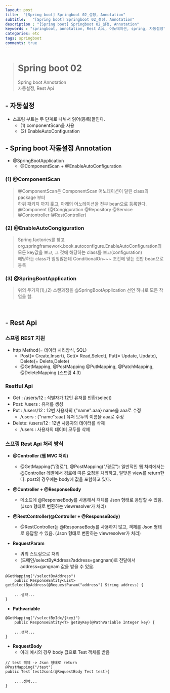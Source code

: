 ```yaml
---
layout: post
title:  "[Spring boot] Springboot 02_설정, Annotation"
subtitle:   "[Spring boot] Springboot 02_설정, Annotation"
description : "[Spring boot] Springboot 02_설정, Annotation"
keywords : "springboot, annotation, Rest Api, 어노테이션, spring, 자동설정"
categories: etc
tags: springboot
comments: true
---
```



> # Spring boot 02
> Spring boot Annotation  
> 자동설정, Rest Api  

## - 자동설정
- 스프링 부트는 두 단계로 나눠서 읽어(등록)들인다.
	- (1) componentScan을 사용
	- (2) EnableAutoConfiguration

## - Spring boot 자동설정 Annotation
- @SpringBootApplication
	- @ComponentScan + @EnableAutoConfiguration


### (1) @ComponentScan

> @ComponentScan은 ComponentScan 어노테이션이 달린 class의 package 부터  
> 하위 패키지 까지 훑고, 	아래의 어노테이션을 전부 bean으로 등록한다.  
> @Component (@Congiguration @Repository @Service @Contontroller @RestController)  


### (2) @EnableAutoCongiguration
> Spring.factories를 찾고  
> org.springframework.book.autoconfigure.EnableAutoConfiguration의  
> 모든 key값을 보고, 그 것에 해당하는 class를 보고(configuration)  
> 해당하는 class가 엄청많은데 ConditionalOn~~~ 조건에 맞는 것만 bean으로 등록  


### (3) @SpringBootApplication
> 위의 두가지(1),(2) 스캔과정을 @SpringBootApplication 선언 하나로 모든 작업을 함.

<br>

## - Rest Api

### 스프링 REST 지원
- http Method(= 데이터 처리방식, SQL)
	- Post(= Create,Insert), Get(= Read,Select), Put(= Update, Update), Delete(= Delete,Delete)
	- @GetMapping, @PostMapping @PutMapping, @PatchMapping, @DeleteMapping (스프링 4.3)


### Restful Api
- Get : /users/12 : 식별자가 12인 유저를 반환(select)
- Post: /users : 유저를 생성
- Put : /users/12 : 12번 사용자의 {"name":aaa} name을 aaa로 수정
	- /users : {"name":aaa} 유저 모두의 이름을 aaa로 수정
- Delete: /users/12 : 12번 사용자의 데이터를 삭제
	-  /users : 사용자의 데이터 모두를 삭제

### 스프링 Rest Api 처리 방식

- **@Controller (웹 MVC 처리)**
	- @GetMapping("/경로"), @PostMapping("/경로"): 일반적인 웹 처리에서는 @Controller 레벨에서 경로에 따른 요청을 처리하고, 알맞은 view를 return한다. post의 경우에는 body에 값을 포함하고 있다.

- **@Controller + @ResponseBody**
	- 메소드에 @ResponseBody를 사용해서 객체를 Json 형태로 응답할 수 있음. (Json 형태로 변환하는 viewresolver가 처리)

- **@RestController(@Controller + @ResponseBody)**  
	- @RestController는 @ResponseBody를 사용하지 않고, 객체를 Json 형태로 응답할 수 있음. (Json 형태로 변환하는 viewresolver가 처리)

- **RequestParam**
	- 쿼리 스트링으로 처리
	- (도메인/selectByAddress?address=gangnam)로 전달에서 address=gangnam 값을 받을 수 있음.

```
@GetMapping("/selectByAddress")
	public ResponseEntity<List> getSelectByAddress(@RequestParam("address") String address) {

	...생략...
}
```

- **Pathvariable**

```
@GetMapping("/selectByIdx/{key}")
	public ResponseEntity<T> getByKey(@PathVariable Integer key) {

	...생략...
}
```

- **RequestBody**
	- 아래 예시의 경우 body 값으로 Test 객체를 받음

```
// test 객체 -> Json 형태로 return
@PostMapping("/test")
public Test testJson1(@RequestBody Test test){

	....생략...
}
```
